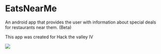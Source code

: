 # EatsNearMe
An android app that provides the user with information about special deals for restaurants near them. (Beta)

This app was created for Hack the valley IV

![](Screenshots/FrontPage.png)
